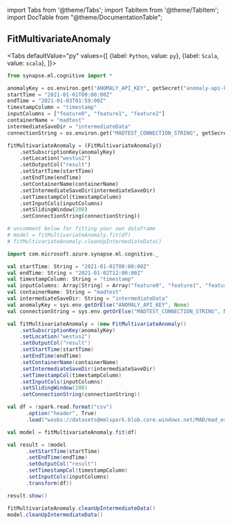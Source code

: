 import Tabs from '@theme/Tabs';
import TabItem from '@theme/TabItem';
import DocTable from "@theme/DocumentationTable";




## FitMultivariateAnomaly

<Tabs
defaultValue="py"
values={[
{label: `Python`, value: `py`},
{label: `Scala`, value: `scala`},
]}>
<TabItem value="py">

<!--pytest-codeblocks:cont-->

```python
from synapse.ml.cognitive import *

anomalyKey = os.environ.get("ANOMALY_API_KEY", getSecret("anomaly-api-key"))
startTime = "2021-01-01T00:00:00Z"
endTime = "2021-01-03T01:59:00Z"
timestampColumn = "timestamp"
inputColumns = ["feature0", "feature1", "feature2"]
containerName = "madtest"
intermediateSaveDir = "intermediateData"
connectionString = os.environ.get("MADTEST_CONNECTION_STRING", getSecret("madtest-connection-string"))

fitMultivariateAnomaly = (FitMultivariateAnomaly()
    .setSubscriptionKey(anomalyKey)
    .setLocation("westus2")
    .setOutputCol("result")
    .setStartTime(startTime)
    .setEndTime(endTime)
    .setContainerName(containerName)
    .setIntermediateSaveDir(intermediateSaveDir)
    .setTimestampCol(timestampColumn)
    .setInputCols(inputColumns)
    .setSlidingWindow(200)
    .setConnectionString(connectionString))

# uncomment below for fitting your own dataframe
# model = fitMultivariateAnomaly.fit(df)
# fitMultivariateAnomaly.cleanUpIntermediateData()
```

</TabItem>
<TabItem value="scala">

```scala
import com.microsoft.azure.synapse.ml.cognitive._

val startTime: String = "2021-01-01T00:00:00Z"
val endTime: String = "2021-01-02T12:00:00Z"
val timestampColumn: String = "timestamp"
val inputColumns: Array[String] = Array("feature0", "feature1", "feature2")
val containerName: String = "madtest"
val intermediateSaveDir: String = "intermediateData"
val anomalyKey = sys.env.getOrElse("ANOMALY_API_KEY", None)
val connectionString = sys.env.getOrElse("MADTEST_CONNECTION_STRING", None)

val fitMultivariateAnomaly = (new FitMultivariateAnomaly()
    .setSubscriptionKey(anomalyKey)
    .setLocation("westus2")
    .setOutputCol("result")
    .setStartTime(startTime)
    .setEndTime(endTime)
    .setContainerName(containerName)
    .setIntermediateSaveDir(intermediateSaveDir)
    .setTimestampCol(timestampColumn)
    .setInputCols(inputColumns)
    .setSlidingWindow(200)
    .setConnectionString(connectionString))

val df = (spark.read.format("csv")
      .option("header", True)
      .load("wasbs://datasets@mmlspark.blob.core.windows.net/MAD/mad_example.csv"))

val model = fitMultivariateAnomaly.fit(df)

val result = (model
      .setStartTime(startTime)
      .setEndTime(endTime)
      .setOutputCol("result")
      .setTimestampCol(timestampColumn)
      .setInputCols(inputColumns)
      .transform(df))

result.show()

fitMultivariateAnomaly.cleanUpIntermediateData()
model.cleanUpIntermediateData()
```

</TabItem>
</Tabs>

<DocTable className="FitMultivariateAnomaly"
py="synapse.ml.cognitive.html#module-synapse.ml.cognitive.FitMultivariateAnomaly"
scala="com/microsoft/azure/synapse/ml/cognitive/FitMultivariateAnomaly.html"
sourceLink="https://github.com/microsoft/SynapseML/blob/master/cognitive/src/main/scala/com/microsoft/azure/synapse/ml/cognitive/MultivariateAnomalyDetection.scala" />

